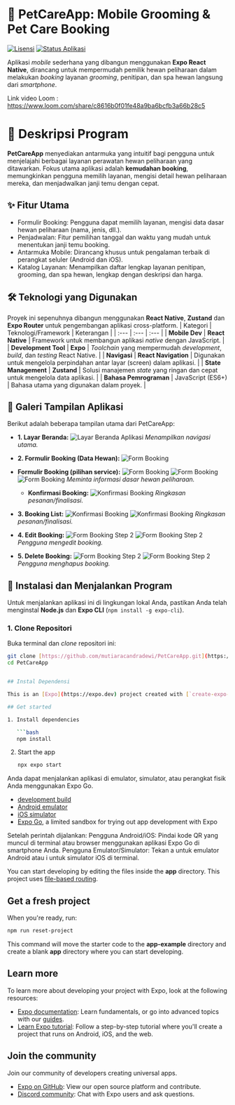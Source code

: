 # 🐾 PetCareApp: Mobile Grooming & Pet Care Booking

[![Lisensi](https://img.shields.io/badge/License-MIT-blue.svg)](https://opensource.org/licenses/MIT)
[![Status Aplikasi](https://img.shields.io/badge/Status-Development-yellowgreen)]()

Aplikasi *mobile* sederhana yang dibangun menggunakan **Expo React Native**, dirancang untuk mempermudah pemilik hewan peliharaan dalam melakukan *booking* layanan *grooming*, penitipan, dan spa hewan langsung dari *smartphone*.

Link video Loom : https://www.loom.com/share/c8616b0f01fe48a9ba6bcfb3a66b28c5
# 📝 Deskripsi Program

**PetCareApp** menyediakan antarmuka yang intuitif bagi pengguna untuk menjelajahi berbagai layanan perawatan hewan peliharaan yang ditawarkan. Fokus utama aplikasi adalah **kemudahan booking**, memungkinkan pengguna memilih layanan, mengisi detail hewan peliharaan mereka, dan menjadwalkan janji temu dengan cepat.

## ✨ Fitur Utama

- Formulir Booking: Pengguna dapat memilih layanan, mengisi data dasar hewan peliharaan (nama, jenis, dll.).
- Penjadwalan: Fitur pemilihan tanggal dan waktu yang mudah untuk menentukan janji temu booking.
- Antarmuka Mobile: Dirancang khusus untuk pengalaman terbaik di perangkat seluler (Android dan iOS).
- Katalog Layanan: Menampilkan daftar lengkap layanan penitipan, grooming, dan spa hewan, lengkap dengan deskripsi dan harga.

## 🛠 Teknologi yang Digunakan

Proyek ini sepenuhnya dibangun menggunakan **React Native**, **Zustand** dan **Expo Router** untuk pengembangan aplikasi cross-platform.
| Kategori | Teknologi/Framework | Keterangan |
| :--- | :--- | :--- |
| **Mobile Dev** | **React Native** | Framework untuk membangun aplikasi *native* dengan JavaScript. |
| **Development Tool** | **Expo** | *Toolchain* yang mempermudah *development*, *build*, dan *testing* React Native. |
| **Navigasi** | **React Navigation** | Digunakan untuk mengelola perpindahan antar layar (screen) dalam aplikasi. |
| **State Management** | **Zustand** | Solusi manajemen *state* yang ringan dan cepat untuk mengelola data aplikasi. |
| **Bahasa Pemrograman** | JavaScript (ES6+) | Bahasa utama yang digunakan dalam proyek. |

## 📸 Galeri Tampilan Aplikasi

Berikut adalah beberapa tampilan utama dari PetCareApp:

* **1. Layar Beranda:**
    ![Layar Beranda Aplikasi](assets/screenshot/homebookinglist.jpg)
    *Menampilkan navigasi utama.*

* **2. Formulir Booking (Data Hewan):**
    ![Form Booking](assets/screenshot/booking.jpg)

* **Formulir Booking (pilihan service):**
    ![Form Booking](assets/screenshot/booking1.jpg)
    ![Form Booking](assets/screenshot/booking2.jpg)
    ![Form Booking](assets/screenshot/booking3.jpg)
     *Meminta informasi dasar hewan peliharaan.*

  * **Konfirmasi Booking:**
    ![Konfirmasi Booking](assets/screenshot/suksesbooking.jpg)
    *Ringkasan pesanan/finalisasi.*

* **3. Booking List:**
    ![Konfirmasi Booking](assets/screenshot/bookinglist.jpg)
    ![Konfirmasi Booking](assets/screenshot/bookinglist2.jpg)
    *Ringkasan pesanan/finalisasi.*

* **4. Edit Booking:**
    ![Form Booking Step 2](assets/screenshot/editbooking.jpg)
    ![Form Booking Step 2](assets/screenshot/animasieditbooking.jpg)
    *Pengguna mengedit booking.*

* **5. Delete Booking:**
    ![Form Booking Step 2](assets/screenshot/delete.jpg)
    ![Form Booking Step 2](assets/screenshot/confirmdelete.jpg)
    *Pengguna menghapus booking.*


## 🚀 Instalasi dan Menjalankan Program

Untuk menjalankan aplikasi ini di lingkungan lokal Anda, pastikan Anda telah menginstal **Node.js** dan **Expo CLI** (`npm install -g expo-cli`).

### 1. Clone Repositori
Buka terminal dan *clone* repositori ini:

```bash
git clone [https://github.com/mutiaracandradewi/PetCareApp.git](https://github.com/mutiaracandradewi/PetCareApp.git)
cd PetCareApp


## Instal Dependensi

This is an [Expo](https://expo.dev) project created with [`create-expo-app`](https://www.npmjs.com/package/create-expo-app).

## Get started

1. Install dependencies

   ```bash
   npm install
   ```

2. Start the app

   ```bash
   npx expo start
   ```

Anda dapat menjalankan aplikasi di emulator, simulator, atau perangkat fisik Anda menggunakan Expo Go.

- [development build](https://docs.expo.dev/develop/development-builds/introduction/)
- [Android emulator](https://docs.expo.dev/workflow/android-studio-emulator/)
- [iOS simulator](https://docs.expo.dev/workflow/ios-simulator/)
- [Expo Go](https://expo.dev/go), a limited sandbox for trying out app development with Expo

Setelah perintah dijalankan:
Pengguna Android/iOS: Pindai kode QR yang muncul di terminal atau browser menggunakan aplikasi Expo Go di smartphone Anda.
Pengguna Emulator/Simulator: Tekan a untuk emulator Android atau i untuk simulator iOS di terminal.

You can start developing by editing the files inside the **app** directory. This project uses [file-based routing](https://docs.expo.dev/router/introduction).

## Get a fresh project

When you're ready, run:

```bash
npm run reset-project
```

This command will move the starter code to the **app-example** directory and create a blank **app** directory where you can start developing.

## Learn more

To learn more about developing your project with Expo, look at the following resources:

- [Expo documentation](https://docs.expo.dev/): Learn fundamentals, or go into advanced topics with our [guides](https://docs.expo.dev/guides).
- [Learn Expo tutorial](https://docs.expo.dev/tutorial/introduction/): Follow a step-by-step tutorial where you'll create a project that runs on Android, iOS, and the web.

## Join the community

Join our community of developers creating universal apps.

- [Expo on GitHub](https://github.com/expo/expo): View our open source platform and contribute.
- [Discord community](https://chat.expo.dev): Chat with Expo users and ask questions.
